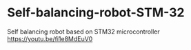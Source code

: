 # Self-balancing-robot-STM-32
Self balancing robot based on STM32 microcontroller
https://youtu.be/fi1e8MdEuV0
